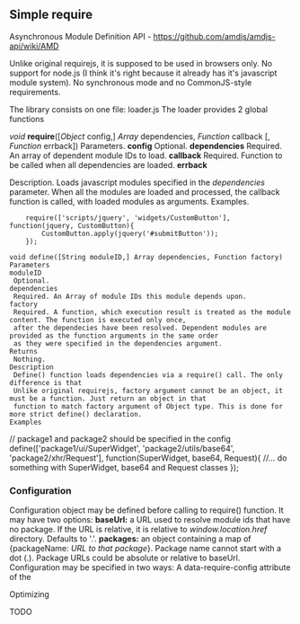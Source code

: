## Simple require

Asynchronous Module Definition API - https://github.com/amdjs/amdjs-api/wiki/AMD

Unlike original requirejs, it is supposed to be used in browsers only. No support for node.js (I think it's right because it already has
it's javascript module system).
No synchronous mode and no CommonJS-style requirements.

The library consists on one file: loader.js
The loader provides 2 global functions


_void_ **require**([_Object_ config,] _Array_ dependencies, _Function_ callback [, _Function_ errback])
Parameters.
**config**
 Optional.
**dependencies**
 Required. An array of dependent module IDs to load.
**callback**
  Required. Function to be called when all dependencies are loaded.
**errback**

Description.
Loads javascript modules specified in the _dependencies_ parameter. When all the modules
are loaded and processed, the callback function is called, with loaded modules as arguments.
Examples.
```
	require(['scripts/jquery', 'widgets/CustomButton'], function(jquery, CustomButton){
		CustomButton.apply(jquery('#submitButton'));
	});
```
```
void define([String moduleID,] Array dependencies, Function factory)
Parameters
moduleID
 Optional.
dependencies
 Required. An Array of module IDs this module depends upon.
factory
 Required. A function, which execution result is treated as the module content. The function is executed only once,
 after the dependecies have been resolved. Dependent modules are provided as the function arguments in the same order
 as they were specified in the dependencies argument.
Returns
 Nothing.
Description
 Define() function loads dependencies via a require() call. The only difference is that
 Unlike original requirejs, factory argument cannot be an object, it must be a function. Just return an object in that
 function to match factory argument of Object type. This is done for more strict define() declaration.
Examples
```
// package1 and package2 should be specified in the config
define(['package1/ui/SuperWidget', 'package2/utils/base64', 'package2/xhr/Request'],
 function(SuperWidget, base64, Request){
 //... do something with SuperWidget, base64 and Request classes
});

### Configuration
Configuration object may be defined before calling to require() function. It may have two options:
**baseUrl:** a URL used to resolve module ids that have no package. If the URL is relative, it is relative to _window.location.href_ directory.
Defaults to '.'.
**packages:** an object containing a map of {packageName: _URL to that package_}. Package name cannot start with a dot (.).
Package URLs could  be absolute or relative to baseUrl.
Configuration may be specified in two ways:
A data-require-config attribute of the <script> that loads the loader.js file.
A requireConfig object in the global scope defined before loading the loader.

### Module identifiers
Module identifier is a string containing a path to a module. They are passed to require() and define() functions in
dependencies array parameter. Corresponding javascript files are then loaded.
Identifier consists of a package name and a path within that package separated with '/' sign. Package name may be empty.
Every package has and associated URL path to find modules in. It is specified in require config (packages parameter).
Default package ('', empty name) is always associated with basePath paramter (which defaults to html page location directory).

### Plugins
A plugin is a modules that has a "!" sign in it's module ID. The srting to the left of the "!"
sign in the mid of the module, and the part after the "!" is a parameter to the plugin.

The loader insert modules as scripts to the document head. If the broser supports document.currentScript property,
then asynchronous scripts are loaded. Otherwise the scripts are loaded via xhr requests.

### Original requirejs setting that are not supported.
* No magic module names ("require", "export" and "module"). So you are not able make a module context sensitive
require inside your module.
* Config.
* No several search paths for a module. Only package path is used if a module starts with a package name, and the basePath
otherwise.
* No bundles and map. Every module should either a) have the same file name as it's module identifier or b) be loaded and defined in a
separate file before it's requirement.
* Shim.
Introduced to import usual non-AMD javascript files that don't use define() with require() function.
In simple require, use load them as usual javacript files with <sript src="noDefineFile"></script>


Optimizing

TODO